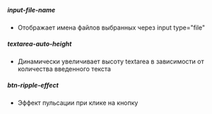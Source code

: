 ##### input-file-name

-   Отображает имена файлов выбранных через input type="file"

##### textarea-auto-height

-   Динамически увеличивает высоту textarea в зависимости от количества введенного текста

##### btn-ripple-effect

-   Эффект пульсации при клике на кнопку
